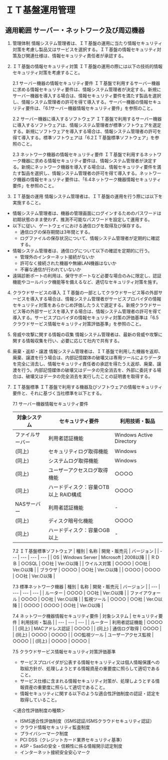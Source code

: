 # ＩＴ基盤運用管理
## 適用範囲 サーバー・ネットワーク及び周辺機器

1. 管理体制
情報システム管理者は、ＩＴ基盤の運用に当たり情報セキュリティ対策を考慮し製品又はサービスを選択する。ＩＴ基盤の情報セキュリティ対策及び関連仕様は、情報セキュリティ責任者が承認する。

2. ＩＴ基盤の情報セキュリティ対策
ＩＴ基盤の運用の際には以下の技術的情報セキュリティ対策を考慮すること。

    2.1 サーバー機器の情報セキュリティ要件
    ＩＴ基盤で利用するサーバー機器に求める情報セキュリティ要件は、情報システム管理者が決定する。新規にサーバー機器を導入する場合は、情報セキュリティ要件を満たす製品を選択し、情報システム管理者の許可を得て導入する。サーバー機器の情報セキュリティ要件は、「6.1サーバー機器情報セキュリティ要件」を参照のこと。

    2.2 サーバー機器に導入するソフトウェア
    ＩＴ基盤で利用するサーバー機器に導入するソフトウェアは、情報システム管理者が標準ソフトウェアを選定する。新規にソフトウェアを導入する場合は、情報システム管理者の許可を得て導入する。標準ソフトウェアは「6.2ＩＴ基盤標準ソフトウェア」を参照のこと。

    2.3 ネットワーク機器の情報セキュリティ要件
    ＩＴ基盤で利用するネットワーク機器に求める情報セキュリティ要件は、情報システム管理者が決定する。新規にネットワーク機器を導入する場合は、情報セキュリティ要件を満たす製品を選択し、情報システム管理者の許可を得て導入する。ネットワーク機器の情報セキュリティ要件は、「6.4ネットワーク機器情報セキュリティ要件」を参照のこと。

3. ＩＴ基盤の運用
情報システム管理者は、ＩＴ基盤の運用を行う際には以下を実施すること。
- 情報システム管理者は、機器の管理画面にログインするためのパスワードは初期状態のまま使わず、推測不可能なパスワードを設定して運用する。
- 以下に従い、ゲートウェイにおける通信ログを取得及び保存する。
    - 通信ログの保存期間は3年間とする。
    - ログファイルの保存状況について、情報システム管理者が定期的に確認する。
- 情報システム管理者は、通信ログについて以下の確認を定期的に行う。
    - 管理外のインターネット接続がないか
    - 許可なく接続された機器や無線LAN機器はないか
    - 不審な通信が行われていないか
- 遠隔診断ポートの利用は、保守サポートなど必要な場合のみに限定し、認証機能やコールバック機能等を備えるなど、適切なセキュリティ対策を施す。

4. クラウドサービスの導入
ＩＴ基盤の一部としてクラウドサービス等の外部サービスを導入する場合は、情報システム管理者がサービスプロバイダの情報セキュリティ対策をあらかじめ評価したうえで選定する。新規クラウドサービス等の外部サービスを導入する場合は、情報システム管理者の許可を得て導入する。サービスプロバイダの情報セキュリティ対策の評価基準は「6.5クラウドサービス情報セキュリティ対策評価基準」を参照のこと。

5. 脅威や攻撃に関する情報の収集
情報システム管理者は、最新の脅威や攻撃に関する情報収集を行い、必要に応じて社内で共有する。

6. 廃棄・返却・譲渡
情報システム管理者は、ＩＴ基盤で利用した機器を返却、廃棄、譲渡を行う場合は、内部記憶媒体の破壊又は専用ツールによりデータを完全に消去し、情報セキュリティ責任者の承認を得たうえ返却、廃棄、譲渡を行う。内部記憶媒体の破壊又はデータの完全消去を、外部に委託する場合は、破壊又はデータの完全消去を実行したことの証明書を取得する。

7. ＩＴ基盤標準
ＩＴ基盤で利用する機器及びソフトウェアの情報セキュリティ要件と、それに基づく当社標準を以下とする。

    7.1 サーバー機器情報セキュリティ要件

    | 対象システム | セキュリティ要件 | 利用技術・製品 |
    | --- | --- | --- |
    | ファイルサーバー | 利用者認証機能 | Windows Active Directory |
	  | (同上) | セキュリティログ取得機能 | Windows |
	  | (同上) | システムログ取得機能 | Windows |
	  | (同上) | ユーザーアクセスログ取得機能	| ○○○○ |
	  | (同上) | ハードディスク：容量○TB以上 RAID構成 | ○○○○ |
    | NASサーバー | 利用者認証機能 | - |
	  | (同上) | ディスク暗号化機能 | ○○○○ |
	  | (同上) | ハードディスク：容量○GB以上 | - |

    7.2 ＩＴ基盤標準ソフトウェア
    | 種別 | 名称 | 開発・販売元 | バージョン |
    | --- | --- | --- | --- |
    | OS | Windows Server | Microsoft | 2008以降 |
    | ＲＤＢ | ○○SQL | ○○社 | Ver.○以降 |
    | ウイルス対策 | ○○○○ | ○○社 | Ver.○以降 |
    | ブラウザ | ○○○○ | ○○社 | Ver.○以降 |
    | ○○○○ | ○○○○ | ○○社 | Ver.○以降 |

    7.3 標準ネットワーク機器
    | 種別 | 名称 | 開発・販売元 | バージョン |
    | --- | --- | --- | --- |
    | ルーター | ○○○○ | ○○社 | Ver.○以降 |
    | ファイアウォール | ○○○○ | ○○社 | Ver.○以降 |
    | 監視ツール | ○○○○ | ○○社 | Ver.○以降 |
    | ○○○○ | ○○○○ | ○○社 | Ver.○以降 |

    7.4 ネットワーク機器情報セキュリティ要件
    | 対象システム | セキュリティ要件 | 利用技術・製品 |
    | --- | --- | --- |
    | ルーター | 利用者認証機能 | ○○○○ |
    | (同上) | MACアドレス認証 | ○○○○ |
    | (同上) | 通信ログ取得 | ○○○○ |
	  | (同上) | ○○○○ | ○○○○ |
    | ○○監視ツール | ユーザーアクセス監視 | ○○○○ |
	  | (同上) | ○○○○ | ○○○○ |

    7.5 クラウドサービス情報セキュリティ対策評価基準
    - サービスプロバイダが公表する情報セキュリティ又は個人情報保護への取組方針が、処理しようとする情報資産の重要度に照らして適切であること。
    - サービス仕様に含まれる情報セキュリティ対策が、処理しようとする情報資産の重要度に照らして適切であること。
    - 情報セキュリティに関する以下のような適合性評価制度の認証・認定を取得していること。

    ＜適合性評価制度の種類＞
    - ISMS適合性評価制度（ISMS認証/ISMSクラウドセキュリティ認証）
    - クラウド情報セキュリティ監査制度
    - プライバシーマーク制度
    - PCI DSS（クレジットカード業界セキュリティ基準）
    - ASP・SaaSの安全・信頼性に係る情報開示認定制度
    - インターネット接続安全安心マーク
